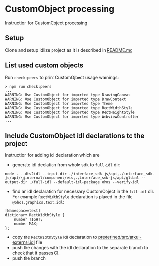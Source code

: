 # CustomObject processing

Instruction for CustomObject processing

## Setup

Clone and setup idlize project as it is described in [README.md](../README.md)

## List used custom objects

Run `check:peers` to print CustomOjbect usage warnings:
```
> npm run check:peers
...
WARNING: Use CustomObject for imported type DrawingCanvas
WARNING: Use CustomObject for imported type DrawContext
WARNING: Use CustomObject for imported type Theme
WARNING: Use CustomObject for imported type RectWidthStyle
WARNING: Use CustomObject for imported type RectHeightStyle
WARNING: Use CustomObject for imported type WebviewController
...
```

## Include CustomObject idl declarations to the project

Instruction for adding idl declaration which are

- generate idl declation from whole sdk to `full-idl` dir:
```
node . --dts2idl --input-dir ./interface_sdk-js/api,./interface_sdk-js/api/\@internal/component/ets,./interface_sdk-js/api/global --output-dir ./full-idl --default-idl-package ohos --verify-idl
```

- find an idl declaration for necessary CustomObject in the `full-idl` dir.
For example `RectWidthStyle` declaration is placed in the file `@ohos.graphics.text.idl`:
```
[Namespace=text]
dictionary RectWidthStyle {
    number TIGHT;
    number MAX;
};
```

- copy the `RectWidthStyle` idl declaration to [predefined/src/arkui-external.idl](../predefined/src/arkui-external.idl) file
- push the changes with the idl declaration to the separate branch to check that it passes CI.
- push the branch
